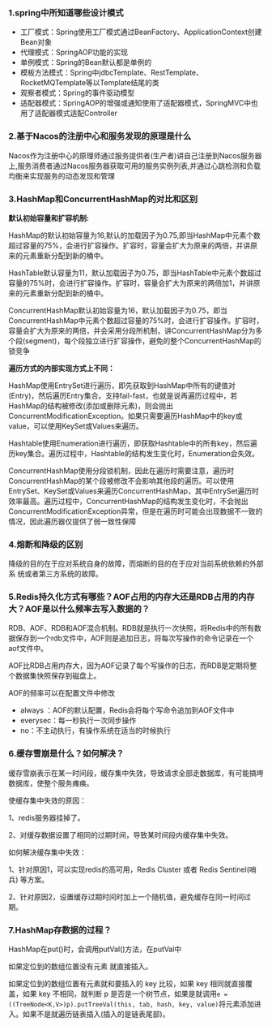 ### 1.spring中所知道哪些设计模式

- 工厂模式：Spring使用工厂模式通过BeanFactory、ApplicationContext创建Bean对象
- 代理模式：SpringAOP功能的实现
- 单例模式：Spring的Bean默认都是单例的
- 模板方法模式：Spring中jdbcTemplate、RestTemplate、RocketMQTemplate等以Template结尾的类
- 观察者模式：Spring的事件驱动模型
- 适配器模式：SpringAOP的增强或通知使用了适配器模式，SpringMVC中也用了适配器模式适配Controller

### 2.基于Nacos的注册中心和服务发现的原理是什么

Nacos作为注册中心的原理师通过服务提供者(生产者)讲自己注册到Nacos服务器上,服务消费者通过Nacos服务器获取可用的服务实例列表,并通过心跳检测和负载均衡来实现服务的动态发现和管理

### 3.HashMap和ConcurrentHashMap的对比和区别

**默认初始容量和扩容机制:**

HashMap的默认初始容量为16,默认的加载因子为0.75,即当HashMap中元素个数超过容量的75%，会进行扩容操作。扩容时，容量会扩大为原来的两倍，并讲原来的元素重新分配到新的桶中。

HashTable默认容量为11，默认加载因子为0.75，即当HashTable中元素个数超过容量的75%时，会进行扩容操作。扩容时，容量会扩大为原来的两倍加1，并讲原来的元素重新分配到新的桶中。

ConcurrentHashMap默认初始容量为16，默认加载因子为0.75，即当ConcurrentHashMap中元素个数超过容量的75%时，会进行扩容操作。扩容时，容量会扩大为原来的两倍，并会采用分段所机制，讲ConcurrentHashMap分为多个段(segment)，每个段独立进行扩容操作，避免的整个ConcurrentHashMap的锁竞争

**遍历方式的内部实现方式上不同：**

HashMap使用EntrySet进行遍历，即先获取到HashMap中所有的键值对(Entry)，然后遍历Entry集合。支持fail-fast，也就是说再遍历过程中，若HashMap的结构被修改(添加或删除元素)，则会抛出ConcurrentModificationException。如果只需要遍历HashMap中的key或value，可以使用KeySet或Values来遍历。

Hashtable使用Enumeration进行遍历，即获取Hashtable中的所有key，然后遍历key集合。遍历过程中，Hashtable的结构发生变化时，Enumeration会失效。

ConcurrentHashMap使用分段锁机制，因此在遍历时需要注意，遍历时ConcurrentHashMap的某个段被修改不会影响其他段的遍历。可以使用EntrySet、KeySet或Values来遍历ConcurrentHashMap，其中EntrySet遍历时效率最高。遍历过程中，ConcurrentHashMap的结构发生变化时，不会抛出ConcurrentModificationException异常，但是在遍历时可能会出现数据不一致的情况，因此遍历器仅提供了弱一致性保障

### 4.熔断和降级的区别

降级的⽬的在于应对系统⾃身的故障，⽽熔断的⽬的在于应对当前系统依赖的外部系
统或者第三⽅系统的故障。

### 5.Redis持久化方式有哪些？AOF占用的内存大还是RDB占用的内存大？AOF是以什么频率去写入数据的？

RDB、AOF、RDB和AOF混合机制。RDB就是执行一次快照，将Redis中的所有数据保存到一个rdb文件中，AOF则是追加日志，将每次写操作的命令记录在一个aof文件中。

AOF比RDB占用内存大，因为AOF记录了每个写操作的日志，而RDB是定期将整个数据集快照保存到磁盘上。

AOF的频率可以在配置文件中修改

- always ：AOF的默认配置，Redis会将每个写命令追加到AOF文件中
- everysec：每一秒执行一次同步操作
- no：不主动执行，有操作系统在适当的时候执行

### 6.缓存雪崩是什么？如何解决？ 

缓存雪崩表示在某一时间段，缓存集中失效，导致请求全部走数据库，有可能搞垮数据库，使整个服务瘫痪。

使缓存集中失效的原因：

1、redis服务器挂掉了。

2、对缓存数据设置了相同的过期时间，导致某时间段内缓存集中失效。

如何解决缓存集中失效：

1、针对原因1，可以实现redis的高可用，Redis Cluster 或者 Redis Sentinel(哨兵) 等方案。

2、针对原因2，设置缓存过期时间时加上一个随机值，避免缓存在同一时间过期。

### 7.HashMap存数据的过程？

HashMap在put()时，会调用putVal()方法，在putVal中

如果定位到的数组位置没有元素 就直接插入。

如果定位到的数组位置有元素就和要插入的 key 比较，如果 key 相同就直接覆盖，如果 key 不相同，就判断 p 是否是一个树节点，如果是就调用`e = ((TreeNode<K,V>)p).putTreeVal(this, tab, hash, key, value)`将元素添加进入。如果不是就遍历链表插入(插入的是链表尾部)。